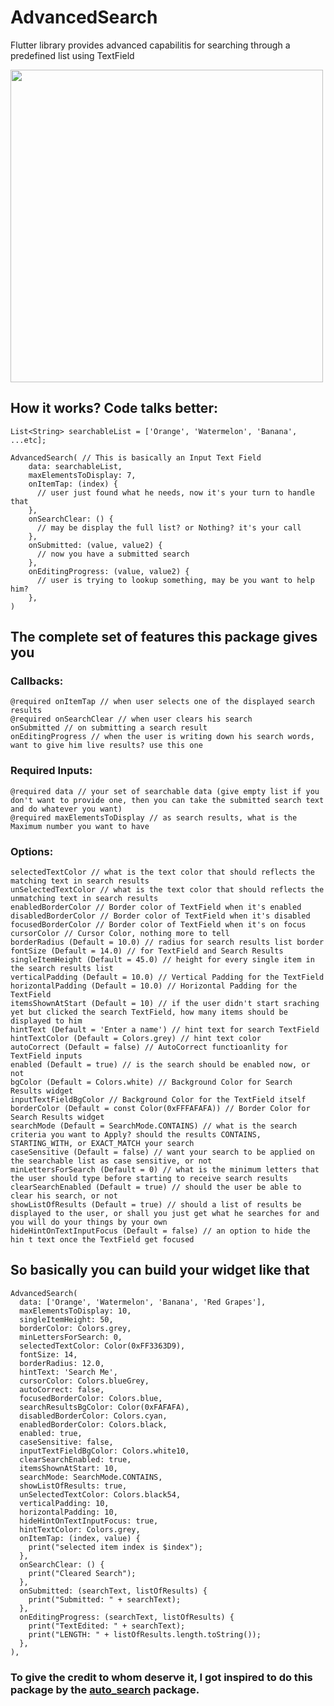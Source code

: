 # AdvancedSearch
Flutter library provides advanced capabilitis for searching through a predefined list using TextField

<img src="https://media.giphy.com/media/rNgQ0GRShKMNGU24HM/giphy.gif" height="500" />

## How it works? Code talks better:
```
List<String> searchableList = ['Orange', 'Watermelon', 'Banana', ...etc];

AdvancedSearch( // This is basically an Input Text Field
    data: searchableList,
    maxElementsToDisplay: 7,
    onItemTap: (index) {
      // user just found what he needs, now it's your turn to handle that
    },
    onSearchClear: () {
      // may be display the full list? or Nothing? it's your call
    },
    onSubmitted: (value, value2) {
      // now you have a submitted search
    },
    onEditingProgress: (value, value2) {
      // user is trying to lookup something, may be you want to help him?
    },
)
```

## The complete set of features this package gives you

### Callbacks:
    @required onItemTap // when user selects one of the displayed search results
    @required onSearchClear // when user clears his search
    onSubmitted // on submitting a search result
    onEditingProgress // when the user is writing down his search words, want to give him live results? use this one
    
### Required Inputs:    
    @required data // your set of searchable data (give empty list if you don't want to provide one, then you can take the submitted search text and do whatever you want)
    @required maxElementsToDisplay // as search results, what is the Maximum number you want to have
    
### Options:    
    selectedTextColor // what is the text color that should reflects the matching text in search results
    unSelectedTextColor // what is the text color that should reflects the unmatching text in search results
    enabledBorderColor // Border color of TextField when it's enabled 
    disabledBorderColor // Border color of TextField when it's disabled
    focusedBorderColor // Border color of TextField when it's on focus 
    cursorColor // Cursor Color, nothing more to tell
    borderRadius (Default = 10.0) // radius for search results list border
    fontSize (Default = 14.0) // for TextField and Search Results
    singleItemHeight (Default = 45.0) // height for every single item in the search results list
    verticalPadding (Default = 10.0) // Vertical Padding for the TextField
    horizontalPadding (Default = 10.0) // Horizontal Padding for the TextField
    itemsShownAtStart (Default = 10) // if the user didn't start sraching yet but clicked the search TextField, how many items should be displayed to him
    hintText (Default = 'Enter a name') // hint text for search TextField
    hintTextColor (Default = Colors.grey) // hint text color
    autoCorrect (Default = false) // AutoCorrect functioanlity for TextField inputs
    enabled (Default = true) // is the search should be enabled now, or not
    bgColor (Default = Colors.white) // Background Color for Search Results widget
    inputTextFieldBgColor // Background Color for the TextField itself
    borderColor (Default = const Color(0xFFFAFAFA)) // Border Color for Search Results widget
    searchMode (Default = SearchMode.CONTAINS) // what is the search criteria you want to Apply? should the results CONTAINS, STARTING_WITH, or EXACT_MATCH your search
    caseSensitive (Default = false) // want your search to be applied on the searchable list as case sensitive, or not
    minLettersForSearch (Default = 0) // what is the minimum letters that the user should type before starting to receive search results
    clearSearchEnabled (Default = true) // should the user be able to clear his search, or not
    showListOfResults (Default = true) // should a list of results be displayed to the user, or shall you just get what he searches for and you will do your things by your own
    hideHintOnTextInputFocus (Default = false) // an option to hide the hin t text once the TextField get focused
    

## So basically you can build your widget like that

```
AdvancedSearch(
  data: ['Orange', 'Watermelon', 'Banana', 'Red Grapes'],
  maxElementsToDisplay: 10,
  singleItemHeight: 50,
  borderColor: Colors.grey,
  minLettersForSearch: 0,
  selectedTextColor: Color(0xFF3363D9),
  fontSize: 14,
  borderRadius: 12.0,
  hintText: 'Search Me',
  cursorColor: Colors.blueGrey,
  autoCorrect: false,
  focusedBorderColor: Colors.blue,
  searchResultsBgColor: Color(0xFAFAFA),
  disabledBorderColor: Colors.cyan,
  enabledBorderColor: Colors.black,
  enabled: true,
  caseSensitive: false,
  inputTextFieldBgColor: Colors.white10,
  clearSearchEnabled: true,
  itemsShownAtStart: 10,
  searchMode: SearchMode.CONTAINS,
  showListOfResults: true,
  unSelectedTextColor: Colors.black54,
  verticalPadding: 10,
  horizontalPadding: 10,
  hideHintOnTextInputFocus: true,
  hintTextColor: Colors.grey,
  onItemTap: (index, value) {
    print("selected item index is $index");
  },
  onSearchClear: () {
    print("Cleared Search");
  },
  onSubmitted: (searchText, listOfResults) {
    print("Submitted: " + searchText);
  },
  onEditingProgress: (searchText, listOfResults) {
    print("TextEdited: " + searchText);
    print("LENGTH: " + listOfResults.length.toString());
  },
),
```


### To give the credit to whom deserve it, I got inspired to do this package by the [auto_search](https://pub.dev/packages/auto_search) package.
